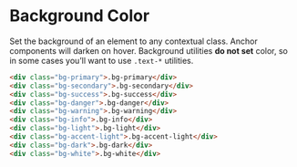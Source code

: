 # Background Color

Set the background of an element to any contextual class. Anchor components will darken on hover. Background utilities **do not set** color, so in some cases you’ll want to use `.text-*` utilities.


<!-- STORY -->

```html
<div class="bg-primary">.bg-primary</div>
<div class="bg-secondary">.bg-secondary</div>
<div class="bg-success">.bg-success</div>
<div class="bg-danger">.bg-danger</div>
<div class="bg-warning">.bg-warning</div>
<div class="bg-info">.bg-info</div>
<div class="bg-light">.bg-light</div>
<div class="bg-accent-light">.bg-accent-light</div>
<div class="bg-dark">.bg-dark</div>
<div class="bg-white">.bg-white</div>
```